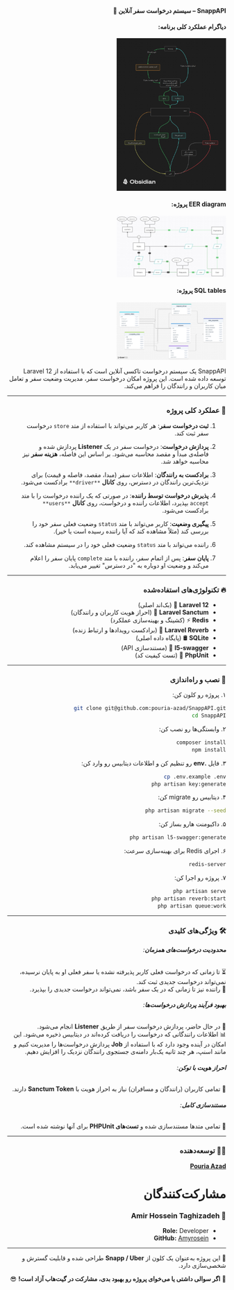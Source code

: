<div style="direction: rtl">

**SnappAPI – سیستم درخواست سفر آنلاین 🚖**  

#### دیاگرام عملکرد کلی برنامه:
<img src="./Snap Clone.png" alt="SnappAPI" style="width:50%">

#### EER diagram پروژه:
<img src="./eer Diagram.png" alt="EER diagram" style="width:50%">

#### SQL tables پروژه:
<img src="./drawSQL.png" alt="EER diagram" style="width:50%">

SnappAPI یک سیستم درخواست تاکسی آنلاین است که با استفاده از Laravel 12 توسعه داده شده است. این پروژه امکان درخواست سفر، مدیریت وضعیت سفر و تعامل میان کاربران و رانندگان را فراهم می‌کند.

---

### 📌 **عملکرد کلی پروژه**  
1. **ثبت درخواست سفر**: هر کاربر می‌تواند با استفاده از متد `store` درخواست سفر ثبت کند.

2. **پردازش درخواست**: درخواست سفر در یک **Listener** پردازش شده و فاصله‌ی مبدأ و مقصد محاسبه می‌شود. بر اساس این فاصله، **هزینه سفر** نیز محاسبه خواهد شد.

3. **برادکست به رانندگان**: اطلاعات سفر (مبدا، مقصد، فاصله و قیمت) برای نزدیک‌ترین رانندگان در دسترس، روی **کانال** `**driver**` برادکست می‌شود.

4. **پذیرش درخواست توسط راننده**: در صورتی که یک راننده درخواست را با متد `accept` بپذیرد، اطلاعات راننده و درخواست، روی **کانال** `**users**` برادکست می‌شود.

5. **پیگیری وضعیت**: کاربر می‌تواند با متد `status` وضعیت فعلی سفر خود را بررسی کند (مثلاً مشاهده کند که آیا راننده رسیده است یا خیر).
6. راننده می‌تواند با متد `status` وضعیت فعلی خود را در سیستم مشاهده کند.

7. **پایان سفر**: پس از اتمام سفر، راننده با متد `complete` پایان سفر را اعلام می‌کند و وضعیت او دوباره به "در دسترس" تغییر می‌یابد.

---

### 🔥 **تکنولوژی‌های استفاده‌شده**
- **Laravel 12** 🚀 (بک‌اند اصلی)
- **Laravel Sanctum** 🔐 (احراز هویت کاربران و رانندگان)
- **Redis** ⚡ (کشینگ و بهینه‌سازی عملکرد)
- **Laravel Reverb** 📡 (برادکست رویدادها و ارتباط زنده)
- **SQLite** 🛢 (پایگاه داده اصلی)
- **l5-swagger** 📜 (مستندسازی API)
- **PhpUnit** 🧪 (تست کیفیت کد)

---

### 🔧 نصب و راه‌اندازی  
۱. پروژه رو کلون کن:  
```bash
git clone git@github.com:pouria-azad/SnappAPI.git
cd SnappAPI
```
۲. وابستگی‌ها رو نصب کن:  
```bash
composer install
npm install
```
۳. فایل **.env** رو تنظیم کن و اطلاعات دیتابیس رو وارد کن:  
```bash
cp .env.example .env
php artisan key:generate
```
۴. دیتابیس رو migrate کن:  
```bash
php artisan migrate --seed
```

۵. داکیومنت هارو بساز کن:  
```bash
php artisan l5-swagger:generate
```

۶. اجرای Redis برای بهینه‌سازی سرعت:

```bash
redis-server
```

۷. پروژه رو اجرا کن:  
```bash
php artisan serve
php artisan reverb:start
php artisan queue:work
```
---
### 🛠 **ویژگی‌های کلیدی**

###### **محدودیت درخواست‌های همزمان**:  
⏳ تا زمانی که درخواست فعلی کاربر پذیرفته نشده یا سفر فعلی او به پایان نرسیده، نمی‌تواند درخواست جدیدی ثبت کند.  
🚗 راننده نیز تا زمانی که در یک سفر باشد، نمی‌تواند درخواست جدیدی را بپذیرد.

###### **بهبود فرآیند پردازش درخواست‌ها**:  
🔄 در حال حاضر، پردازش درخواست سفر از طریق **Listener** انجام می‌شود.  
📊 اطلاعات رانندگانی که درخواست را دریافت کرده‌اند در دیتابیس ذخیره می‌شود. این امکان در آینده وجود دارد که با استفاده از **Job** پردازش درخواست‌ها را مدیریت کنیم و مانند اسنپ، هر چند ثانیه یک‌بار دامنه‌ی جستجوی رانندگان نزدیک را افزایش دهیم.

###### **احراز هویت با توکن**:  
🔑 تمامی کاربران (رانندگان و مسافران) نیاز به احراز هویت با **Sanctum Token** دارند.

###### **مستندسازی کامل**:  
📜 تمامی متدها مستند‌سازی شده و **تست‌های PHPUnit** برای آنها نوشته شده است.

---

### 👨‍💻 **توسعه‌دهنده**  
[**Pouria Azad**](https://www.linkedin.com/in/pouria-azad)  

# مشارکت‌کنندگان  


### 👤 Amir Hossein Taghizadeh
- **Role:** Developer  
- **GitHub:** [Amyrosein](https://github.com/Amyrosein)  

---


📌 این پروژه به‌عنوان یک کلون از **Snapp / Uber** طراحی شده و قابلیت گسترش و شخصی‌سازی دارد.

🚀 **اگر سوالی داشتی یا می‌خوای پروژه رو بهبود بدی، مشارکت در گیت‌هاب آزاد است!** 😎
</div>
